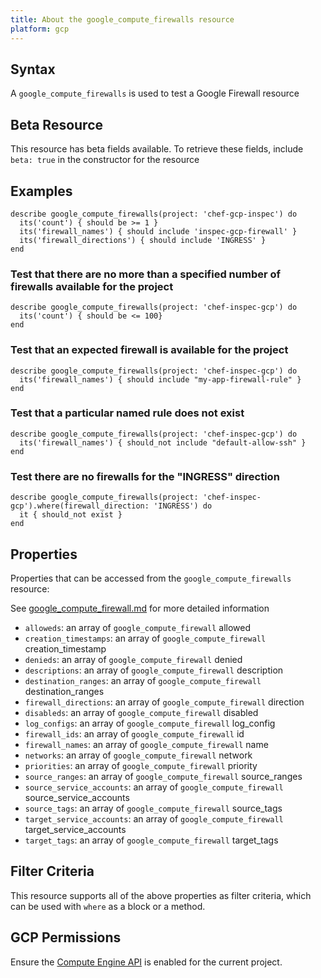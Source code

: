 ```yaml
---
title: About the google_compute_firewalls resource
platform: gcp
---
```


## Syntax
A `google_compute_firewalls` is used to test a Google Firewall resource


## Beta Resource
This resource has beta fields available. To retrieve these fields, include `beta: true` in the constructor for the resource

## Examples
```
describe google_compute_firewalls(project: 'chef-gcp-inspec') do
  its('count') { should be >= 1 }
  its('firewall_names') { should include 'inspec-gcp-firewall' }
  its('firewall_directions') { should include 'INGRESS' }
end
```

### Test that there are no more than a specified number of firewalls available for the project

    describe google_compute_firewalls(project: 'chef-inspec-gcp') do
      its('count') { should be <= 100}
    end

### Test that an expected firewall is available for the project

    describe google_compute_firewalls(project: 'chef-inspec-gcp') do
      its('firewall_names') { should include "my-app-firewall-rule" }
    end

### Test that a particular named rule does not exist

    describe google_compute_firewalls(project: 'chef-inspec-gcp') do
      its('firewall_names') { should_not include "default-allow-ssh" }
    end

### Test there are no firewalls for the "INGRESS" direction

    describe google_compute_firewalls(project: 'chef-inspec-gcp').where(firewall_direction: 'INGRESS') do
      it { should_not exist }
    end

## Properties
Properties that can be accessed from the `google_compute_firewalls` resource:

See [google_compute_firewall.md](google_compute_firewall.md) for more detailed information
  * `alloweds`: an array of `google_compute_firewall` allowed
  * `creation_timestamps`: an array of `google_compute_firewall` creation_timestamp
  * `denieds`: an array of `google_compute_firewall` denied
  * `descriptions`: an array of `google_compute_firewall` description
  * `destination_ranges`: an array of `google_compute_firewall` destination_ranges
  * `firewall_directions`: an array of `google_compute_firewall` direction
  * `disableds`: an array of `google_compute_firewall` disabled
  * `log_configs`: an array of `google_compute_firewall` log_config
  * `firewall_ids`: an array of `google_compute_firewall` id
  * `firewall_names`: an array of `google_compute_firewall` name
  * `networks`: an array of `google_compute_firewall` network
  * `priorities`: an array of `google_compute_firewall` priority
  * `source_ranges`: an array of `google_compute_firewall` source_ranges
  * `source_service_accounts`: an array of `google_compute_firewall` source_service_accounts
  * `source_tags`: an array of `google_compute_firewall` source_tags
  * `target_service_accounts`: an array of `google_compute_firewall` target_service_accounts
  * `target_tags`: an array of `google_compute_firewall` target_tags

## Filter Criteria
This resource supports all of the above properties as filter criteria, which can be used
with `where` as a block or a method.

## GCP Permissions

Ensure the [Compute Engine API](https://console.cloud.google.com/apis/library/compute.googleapis.com/) is enabled for the current project.
